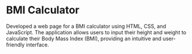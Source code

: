 # BMI Calculator
Developed a web page for a BMI calculator using HTML, CSS, and JavaScript. The application allows users to input their height and weight to calculate their Body Mass Index (BMI), providing an intuitive and user-friendly interface.
